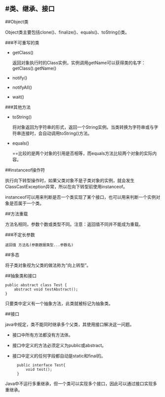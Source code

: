 #类、继承、接口
---

##Object类

Object类主要包括clone()、finalize()、equals()、toString()类。

###不可重写的类

* getClass()

	返回对象执行时的Class实例，实例调用getName可以获得类的名字：getClass().getName()
	
	
* notify()

* notifyAll()
* wait()

###其他方法

* toString()

	将对象返回为字符串的形式，返回一个String实例。当类转换为字符串或与字符串连接时，会自动调用toString()方法。
	
* equals()	

	==比较的是两个对象的引用是否相等，而equals方法比较两个对象的实际内容。
	
	
##instanceof操作符

执行向下转型操作时，如果父类对象不是子类对象的实例，就会发生ClassCastException异常，所以在向下转型前使用instanceof。

instanceof可以用来判断是否一个类实现了某个接口，也可以用来判断一个实例对象是否属于一个类。

##方法重载

方法名相同，参数个数或类型不同。注意：返回值不同并不能成为重载。

###不定长参数

	返回值 方法名(参数数据类型...参数名)
	
##多态

将子类对象视为父类的做法称为“向上转型”。

	
##抽象类和接口

	public abstract class Test {
		abstract void testAbstract();
	}
	
只要类中定义有一个抽象方法，此类就被标记为抽象类。

##接口

java中规定，类不能同时继承多个父类，其使用接口解决这一问题。

* 接口中所有方法都没有方法体。
* 接口中定义的方法必须定义为public或abstract。
* 接口中定义的任何字段都自动是static和final的。

		public interface Test{
			void test();
		}	
	
Java中不运行多重继承，但一个类可以实现多个接口，因此可以通过接口实现多重继承。	


